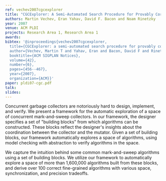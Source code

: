 ```yaml
---
ref: vechev2007cgcexplorer
title: "CGCExplorer: A Semi-Automated Search Procedure for Provably Correct Concurrent Collectors"
authors: Martin Vechev, Eran Yahav, David F. Bacon and Noam Rinetzky
year: 2007
venue: ACM PLDI
projects: Research Area 1, Research Area 1
awards: 
bibtex: '@inproceedings{vechev2007cgcexplorer,
  title={CGCExplorer: a semi-automated search procedure for provably correct concurrent collectors},
  author={Vechev, Martin T and Yahav, Eran and Bacon, David F and Rinetzky, Noam},
  booktitle={ACM SIGPLAN Notices},
  volume={42},
  number={6},
  pages={456--467},
  year={2007},
  organization={ACM}}'
paper: pldi07-cgc.pdf
talk: 
slides: 
---
```


Concurrent garbage collectors are notoriously hard to design, implement, and verify. We present a framework for the automatic exploration of a space of concurrent mark-and-sweep collectors. In our framework, the designer specifies a set of "building blocks" from which algorithms can be constructed. These blocks reflect the designer's insights about the coordination between the collector and the mutator. Given a set of building blocks, our framework automatically explores a space of algorithms, using model checking with abstraction to verify algorithms in the space.

We capture the intuition behind some common mark-and-sweep algorithms using a set of building blocks. We utilize our framework to automatically explore a space of more than 1,600,000 algorithms built from these blocks, and derive over 100 correct fine-grained algorithms with various space, synchronization, and precision tradeoffs.